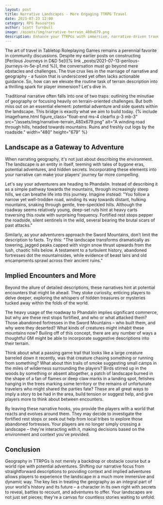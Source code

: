 ```yaml
---
layout: post
title: Narrative Landscapes - More Engaging TTRPG Travel
date: 2023-07-23 12:00
category: RPG Resources
author: Scott Turnbull
image: /assets/img/narrative-terrain_480x679.png
description: Enhance your TTRPGs with immersive, narrative-driven travel. Transform landscapes from mere backdrops to catalysts for adventure and player engagement.
---
```

The art of travel in Tabletop Roleplaying Games remains a perennial favorite in community discussions. Despite my earlier posts on constructing [Perilous Journeys in D&D 5e]({% link _posts/2021-07-13-perilous-journeys-in-5e-p1.md %}), the conversation must go beyond mere obstacles and challenges. The true crux lies in the marriage of narrative and geography - a fusion that is underscored yet often lacks actionable guidance. So, how can we elevate the routine task of terrain description into a thrilling spark for player immersion? Let's dive in.

Traditional narrative often falls into one of two traps: outlining the minutiae of geography or focusing heavily on terrain-oriented challenges. But both miss out on an essential element: potential adventure and side quests within the landscape. This bridge is exactly what we aim to build today. 
{% include imageframe.html
  figure_class="float-end ms-4 clearfix p-3 mb-3"
  src="/assets/img/narrative-terrain_480x679.png"
  alt="A winding road through hills, headed towards mountains. Ruins and freshly cut logs by the roadside."
  width="480"
  height="679"
%}
## Landscape as a Gateway to Adventure

When narrating geography, it's not just about describing the environment. The landscape is an entity in itself, teeming with tales of bygone eras, potential adventures, and hidden secrets. Incorporating these elements into your narrative can make your players’ journey far more compelling. 

Let's say your adventurers are heading to Phandalin. Instead of describing it as a simple pathway towards the mountains, through increasingly steep hills, we can breathe life into this journey. Imagine instead: "You follow a narrow yet well-trodden road, winding its way towards distant, hulking mountains, snaking through gentle, tree-speckled hills. Although the roadway seems relatively young, deep-set ruts hint at heavy carts traversing this route with surprising frequency. Fortified rest stops pepper the roadside, silent sentinels in the wild, several bearing the brutal scars of past attacks."

Similarly, as your adventurers approach the Sword Mountains, don’t limit the description to facts. Try this: "The landscape transforms dramatically as towering, jagged peaks capped with virgin snow thrust upwards from the lush, chaotic hills below. A testament to a turbulent history, abandoned fortresses dot the mountainsides, while evidence of beast lairs and old encampments sprawl across their ancient ruins."

## Implied Encounters and More

Beyond the allure of detailed descriptions, these narratives hint at potential encounters that might lie ahead. They stoke curiosity, enticing players to delve deeper, exploring the whispers of hidden treasures or mysteries tucked away within the folds of the world.

The heavy usage of the roadway to Phandalin implies significant commerce, but why are these rest stops fortified, and who or what attacked them? Those abandoned fortresses in the Sword Mountains – who built them, and why were they deserted? What kinds of creatures might inhabit these mountains now? Builing off of this concept, there are any number of ways a thoughtful GM might be able to incorporate suggestive descriptions into their terrain.  

Think about what a passing game trail that looks like a large creature barreled down it recently, was that creature chasing something or running from something?  What about thin trails of smoke suggesting small camps in the miles of wilderness surrounding the players?  Birds stirred up in the woods by something or absent altogether, a patch of landscape burned in the shape of a fan of flames or deep claw marks in a landing spot, fetishes hanging in the trees marking some territory or the remains of unfortunate travelers who might shared the parties fate?  These are all great ways to imply a story to be had in the area, build tension or suggest help, and give players more to think about between encounters.

By leaving these narrative hooks, you provide the players with a world that reacts and evolves around them. They may decide to investigate the fortified rest stops or seek out help from local tribes to explore those abandoned fortresses. Your players are no longer simply crossing a landscape – they're interacting with it, making decisions based on the environment and context you’ve provided.

## Conclusion

Geography in TTRPGs is not merely a backdrop or obstacle course but a world ripe with potential adventures. Shifting our narrative focus from straightforward descriptions to providing context and implied adventures allows players to experience the landscape in a much more immersive and dynamic way. The key lies in treating the geography as an integral part of your world's history and its future – a character in its own right with secrets to reveal, battles to recount, and adventures to offer. Your landscapes are not just set pieces; they're a canvas for countless stories waiting to unfold.
